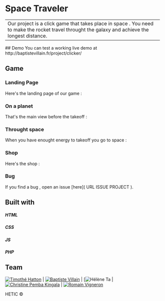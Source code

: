 # Space Traveler
<table>
	<tr>
		<td>
			Our project is a click game that takes place in space .
			You need to make the rocket travel throught the galaxy and achieve the longest distance.
		</td>
	</tr>
</table>
## Demo
You can test a working live demo at http://baptistevillain.fr/project/clicker/

## Game

### Landing Page
Here's the landing page of our game :

<!-- ![](PHOTO OU GIF) -->

### On a planet
That's the main view before the takeoff :
<!-- ![](IMAGE OU GIF) -->

### Throught space
When you have enought energy to takeoff you go to space :
<!-- ![](IMAGE OU GIF)
![](IMAGE OU GIF)
![](IMAGE OU GIF) -->

### Shop
Here's the shop : 
<!-- ![](IMAGE OU GIF)
![](IMAGE OU GIF)
![](IMAGE OU GIF) -->

### Bug

If you find a bug , open an issue [here]( URL ISSUE PROJECT ).

## Built with 

##### HTML
##### CSS
##### JS
##### PHP

## Team

[![Timothé Hatton](https://avatars0.githubusercontent.com/u/17114378?v=3&s=144)](https://github.com/timothee-h) | [![Baptiste Villain](https://avatars0.githubusercontent.com/u/17247097?v=3&s=144)](https://github.com/BaptisteVillain)  | [![Hélène Ta](https://avatars3.githubusercontent.com/u/17271978?v=3&s=144)  | [![Christine Pemba Kingala](https://avatars2.githubusercontent.com/u/17247202?v=3&s=144)](https://github.com/kristinee3) | [![Romain Vigneron](https://avatars2.githubusercontent.com/u/17247202?v=3&s=144)](https://github.com/RomainVS)

HETIC ©
